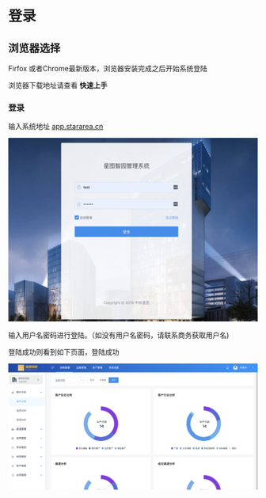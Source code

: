 # 登录

## 浏览器选择

Firfox 或者Chrome最新版本，浏览器安装完成之后开始系统登陆

浏览器下载地址请查看 **快速上手**

### 登录

输入系统地址 [app.stararea.cn](http://app.stararea.cn)  


![](../.gitbook/assets/image.png)

输入用户名密码进行登陆。（如没有用户名密码，请联系商务获取用户名\)

登陆成功则看到如下页面，登陆成功

![](../.gitbook/assets/wx20200706-134356-2x.png)



